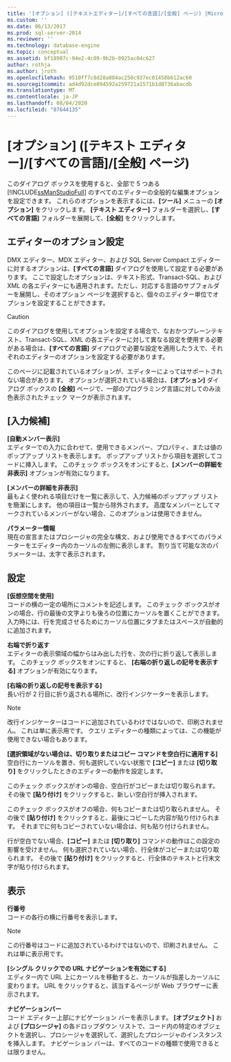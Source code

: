 ```yaml
---
title: '[オプション] ([テキストエディター]/[すべての言語]/[全般] ページ) |Microsoft Docs'
ms.custom: ''
ms.date: 06/13/2017
ms.prod: sql-server-2014
ms.reviewer: ''
ms.technology: database-engine
ms.topic: conceptual
ms.assetid: bf18907c-94e2-4c09-9b2b-0925ac04c627
author: rothja
ms.author: jroth
ms.openlocfilehash: 9510ff7c8d28a084ac250c937ec01458b612ac60
ms.sourcegitcommit: ad4d92dce894592a259721a1571b1d8736abacdb
ms.translationtype: MT
ms.contentlocale: ja-JP
ms.lasthandoff: 08/04/2020
ms.locfileid: "87644135"
---
```

# <a name="options-text-editor---all-languages---general-page"></a>[オプション] ([テキスト エディター]/[すべての言語]/[全般] ページ)
  このダイアログ ボックスを使用すると、全部で 5 つある [!INCLUDE[ssManStudioFull](../includes/ssmanstudiofull-md.md)] のすべてのエディターの全般的な編集オプションを設定できます。 これらのオプションを表示するには、**[ツール]** メニューの **[オプション]** をクリックします。 **[テキスト エディター]** フォルダーを選択し、**[すべての言語]** フォルダーを展開して、**[全般]** をクリックします。  
  
## <a name="option-settings-by-editor"></a>エディターのオプション設定  
 DMX エディター、MDX エディター、および SQL Server Compact エディターに対するオプションは、**[すべての言語]** ダイアログを使用して設定する必要があります。 ここで設定したオプションは、テキスト形式、Transact-SQL、および XML の各エディターにも適用されます。ただし、対応する言語のサブフォルダーを展開し、そのオプション ページを選択すると、個々のエディター単位でオプションを設定することができます。  
  
> [!CAUTION]  
>  このダイアログを使用してオプションを設定する場合で、なおかつプレーンテキスト、Transact-SQL、XML の各エディターに対して異なる設定を使用する必要がある場合は、**[すべての言語]** ダイアログで必要な設定を適用したうえで、それぞれのエディターのオプションを設定する必要があります。  
  
 このページに記載されているオプションが、エディターによってはサポートされない場合があります。 オプションが選択されている場合は、**[オプション]** ダイアログ ボックスの **[全般]** ページで、一部のプログラミング言語に対してのみ淡色表示されたチェック マークが表示されます。  
  
## <a name="statement-completion"></a>[入力候補]  
 **[自動メンバー表示]**  
 エディターでの入力に合わせて、使用できるメンバー、プロパティ、または値のポップアップ リストを表示します。 ポップアップ リストから項目を選択してコードに挿入します。 このチェック ボックスをオンにすると、**[メンバーの詳細を非表示]** オプションが有効になります。  
  
 **[メンバーの詳細を非表示]**  
 最もよく使われる項目だけを一覧に表示して、入力候補のポップアップ リストを簡潔にします。 他の項目は一覧から除外されます。 高度なメンバーとしてマークされているメンバーがない場合、このオプションは使用できません。  
  
 **パラメーター情報**  
 現在の宣言またはプロシージャの完全な構文、および使用できるすべてのパラメーターをエディター内のカーソルの左側に表示します。 割り当て可能な次のパラメーターは、太字で表示されます。  
  
## <a name="settings"></a>設定  
 **[仮想空間を使用]**  
 コードの横の一定の場所にコメントを記述します。 このチェック ボックスがオンの場合、行の最後の文字よりも後ろの位置にカーソルを置くことができます。 入力時には、行を完成させるためにカーソル位置にタブまたはスペースが自動的に追加されます。  
  
 **右端で折り返す**  
 エディターの表示領域の幅からはみ出した行を、次の行に折り返して表示します。 このチェック ボックスをオンにすると、 **[右端の折り返しの記号を表示する]** オプションが有効になります。  
  
 **[右端の折り返しの記号を表示する]**  
 長い行が 2 行目に折り返される場所に、改行インジケーターを表示します。  
  
> [!NOTE]  
>  改行インジケーターはコードに追加されているわけではないので、印刷されません。 これは単に表示用です。 クエリ エディターの種類によっては、この機能が使用できない場合もあります。  
  
 **[選択領域がない場合は、切り取りまたはコピー コマンドを空白行に適用する]**  
 空白行にカーソルを置き、何も選択していない状態で **[コピー]** または **[切り取り]** をクリックしたときのエディターの動作を設定します。  
  
 このチェック ボックスがオンの場合、空白行がコピーまたは切り取られます。 その後で **[貼り付け]** をクリックすると、新しい空白行が挿入されます。  
  
 このチェック ボックスがオフの場合、何もコピーまたは切り取られません。 その後で **[貼り付け]** をクリックすると、最後にコピーした内容が貼り付けられます。 それまでに何もコピーされていない場合は、何も貼り付けられません。  
  
 行が空白でない場合、**[コピー]** または **[切り取り]** コマンドの動作はこの設定の影響を受けません。 何も選択されていない場合、行全体がコピーまたは切り取られます。 その後で **[貼り付け]** をクリックすると、行全体のテキストと行末文字が貼り付けられます。  
  
## <a name="display"></a>表示  
 **行番号**  
 コードの各行の横に行番号を表示します。  
  
> [!NOTE]  
>  この行番号はコードに追加されているわけではないので、印刷されません。 これは単に表示用です。  
  
 **[シングル クリックでの URL ナビゲーションを有効にする]**  
 エディター内で URL 上にカーソルを移動すると、カーソルが指差しカーソルに変わります。 URL をクリックすると、該当するページが Web ブラウザーに表示されます。  
  
 **ナビゲーションバー**  
 コード エディター上部にナビゲーション バーを表示します。 **[オブジェクト]** および **[プロシージャ]** の各ドロップダウン リストで、コード内の特定のオブジェクトを選択し、プロシージャを選択して、選択したプロシージャのインスタンスを挿入します。 ナビゲーション バーは、すべてのコードの種類で使用できるとは限りません。  
  
  
